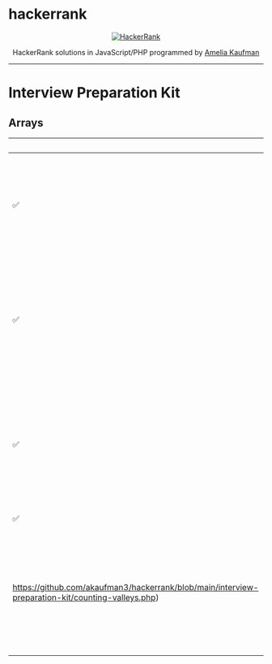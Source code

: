 # hackerrank
<p align="center">
  <a href="https://www.hackerrank.com/akaufma3">
    <img alt="HackerRank" src="https://user-images.githubusercontent.com/4086943/101272649-1bed7d80-375c-11eb-903b-350166e9c72d.png">
  </a>
</p>
<p align="center">
  HackerRank solutions in JavaScript/PHP programmed by <a alt="HackerRank Profile" href="https://github.com/akaufman3" >Amelia Kaufman</a>
</p>

---

# Interview Preparation Kit

## Arrays
|   | Problem         | Solution | Difficulty | Points | Note |
|-- |:---------------:|:--------:|:----------:|:------:|:----:|
|✅|[Sales by Match](https://www.hackerrank.com/challenges/sock-merchant/problem)| [PHP](https://github.com/akaufman3/hackerrank/blob/main/interview-preparation-kit/sales-by-match.php) | Easy | 10 | Warm-up, O(N^2) quadratic time -> finding pairs in array -> double, nested loop of size n, so n^2 |
|✅|[Repeated String](https://www.hackerrank.com/challenges/repeated-string/problem)| [JS](https://github.com/akaufman3/hackerrank/blob/main/interview-preparation-kit/repeated-string.js) | Easy | 20 | Warm-up, O(N) -> visiting every element 1 time -> as input string grows, program takes proportionally longer to complete |
|✅|[Jumping On the Clouds](https://www.hackerrank.com/challenges/jumping-on-the-clouds/problem)| [JS](https://github.com/akaufman3/hackerrank/blob/main/interview-preparation-kit/jumping-on-the-clouds.js) | Easy | 20 | Warm-up, O(N) -> visiting every element 1 time -> as input string grows, program takes proportionally longer to complete |
|✅|[Counting Valleys](https://www.hackerrank.com/challenges/counting-valleys/problem)| [PHP](
https://github.com/akaufman3/hackerrank/blob/main/interview-preparation-kit/counting-valleys.php) | Easy | 15 | Warm-up, O(N) -> visiting every element 1 time -> as input string grows, program takes proportionally longer to complete |
